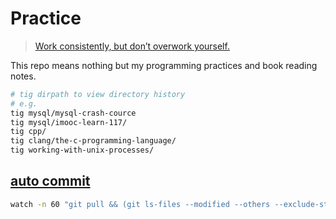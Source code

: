 # Practice

> [Work consistently, but don’t overwork yourself.](http://blog.thefirehoseproject.com/posts/learn-to-code-and-be-self-reliant/)

This repo means nothing but my programming practices and book reading notes.

```bash
# tig dirpath to view directory history
# e.g.
tig mysql/mysql-crash-cource
tig mysql/imooc-learn-117/
tig cpp/
tig clang/the-c-programming-language/
tig working-with-unix-processes/
```

## [auto commit](https://www.markusdosch.com/2020/07/git-auto-commit-push-every-couple-of-minutes/)

```bash
watch -n 60 "git pull && (git ls-files --modified --others --exclude-standard | grep . > /dev/null) && { git add . ; git commit -m 'Commit automatically by watch.' ; git push; }"
```
